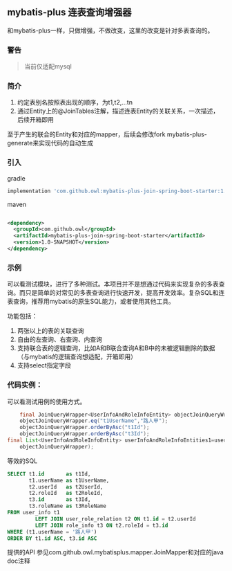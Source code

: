 ## mybatis-plus 连表查询增强器

和mybatis-plus一样，只做增强，不做改变，这里的改变是针对多表查询的。

### 警告

> 当前仅适配mysql
>
>

### 简介

1. 约定表别名按照表出现的顺序，为t1,t2,...tn
2. 通过Entity上的@JoinTables注解，描述连表Entity的关联关系，一次描述，后续开箱即用

至于产生的联合的Entity和对应的mapper，后续会修改fork mybatis-plus-generate来实现代码的自动生成

### 引入

gradle

```groovy
implementation 'com.github.owl:mybatis-plus-join-spring-boot-starter:1.0-SNAPSHOT'

```

maven

```xml

<dependency>
  <groupId>com.github.owl</groupId>
  <artifactId>mybatis-plus-join-spring-boot-starter</artifactId>
  <version>1.0-SNAPSHOT</version>
</dependency>

```

### 示例

可以看测试模块，进行了多种测试。本项目并不是想通过代码来实现复杂的多表查询。而只是简单的对常见的多表查询进行快速开发，提高开发效率。复杂SQL和连表查询，推荐用mybatis的原生SQL能力，或者使用其他工具。

功能包括：

1. 两张以上的表的关联查询
2. 自由的左查询、右查询、内查询
3. 支持联合表的逻辑查询，比如A和B联合查询A和B中的未被逻辑删除的数据（与mybatis的逻辑查询想适配，开箱即用）
4. 支持select指定字段

### 代码实例：

可以看测试用例的使用方式。

```java
    final JoinQueryWrapper<UserInfoAndRoleInfoEntity> objectJoinQueryWrapper=new JoinQueryWrapper<>();
    objectJoinQueryWrapper.eq("t1UserName","路人甲");
    objectJoinQueryWrapper.orderByAsc("t1Id");
    objectJoinQueryWrapper.orderByAsc("t3Id");
final List<UserInfoAndRoleInfoEntity> userInfoAndRoleInfoEntities1=userInfoAndRoleInfoMapper.selectLeftJoinList(
    objectJoinQueryWrapper);

```

等效的SQL

```sql
SELECT t1.id       as t1Id,
       t1.userName as t1UserName,
       t2.userId   as t2UserId,
       t2.roleId   as t2RoleId,
       t3.id       as t3Id,
       t3.roleName as t3RoleName
FROM user_info t1
         LEFT JOIN user_role_relation t2 ON t1.id = t2.userId
         LEFT JOIN role_info t3 ON t2.roleId = t3.id
WHERE (t1.userName = '路人甲')
ORDER BY t1.id ASC, t3.id ASC
```

提供的API 参见com.github.owl.mybatisplus.mapper.JoinMapper和对应的java doc注释

